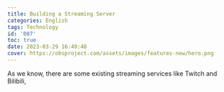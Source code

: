 ```yaml
---
title: Building a Streaming Server
categories: English
tags: Technology
id: '007'
toc: true
date: 2023-03-29 16:49:48
cover: https://obsproject.com/assets/images/features-new/hero.png
---
```


As we know, there are some existing streaming services like Twitch and Bilibili, 